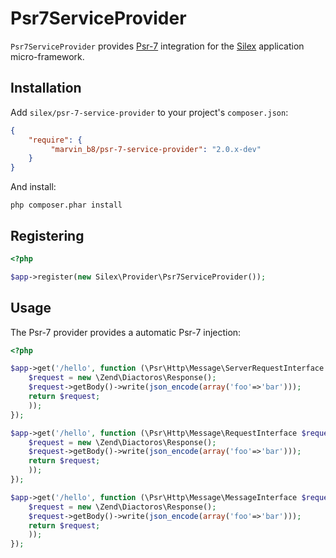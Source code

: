 # Psr7ServiceProvider

`Psr7ServiceProvider` provides [Psr-7][psr-7] integration for the
[Silex][silex] application micro-framework.

 [psr-7]: http://www.php-fig.org/psr/psr-7/
 [silex]:    http://silex.sensiolabs.org


## Installation

Add `silex/psr-7-service-provider` to your project's `composer.json`:

```json
{
    "require": {
         "marvin_b8/psr-7-service-provider": "2.0.x-dev"
    }
}
```

And install:

```
php composer.phar install
```

## Registering

```php
<?php

$app->register(new Silex\Provider\Psr7ServiceProvider());
```


## Usage

The Psr-7 provider provides a automatic Psr-7 injection:

```php
<?php

$app->get('/hello', function (\Psr\Http\Message\ServerRequestInterface $request) use($app) {
    $request = new \Zend\Diactoros\Response();
    $request->getBody()->write(json_encode(array('foo'=>'bar')));
    return $request;
    ));
});

$app->get('/hello', function (\Psr\Http\Message\RequestInterface $request) use($app) {
    $request = new \Zend\Diactoros\Response();
    $request->getBody()->write(json_encode(array('foo'=>'bar')));
    return $request;
    ));
});

$app->get('/hello', function (\Psr\Http\Message\MessageInterface $request) use($app) {
    $request = new \Zend\Diactoros\Response();
    $request->getBody()->write(json_encode(array('foo'=>'bar')));
    return $request;
    ));
});

```
